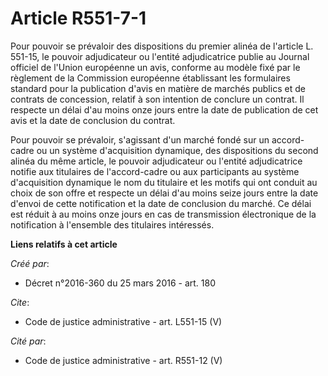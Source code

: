 # Article R551-7-1

Pour pouvoir se prévaloir des dispositions du premier alinéa de l'article L. 551-15, le pouvoir adjudicateur ou l'entité
adjudicatrice publie au Journal officiel de l'Union européenne un avis, conforme au modèle fixé par le règlement de la
Commission européenne établissant les formulaires standard pour la publication d'avis en matière de marchés publics et de
contrats de concession, relatif à son intention de conclure un contrat. Il respecte un délai d'au moins onze jours entre la
date de publication de cet avis et la date de conclusion du contrat.

Pour pouvoir se prévaloir, s'agissant d'un marché fondé sur un accord-cadre ou un système d'acquisition dynamique, des
dispositions du second alinéa du même article, le pouvoir adjudicateur ou l'entité adjudicatrice notifie aux titulaires de
l'accord-cadre ou aux participants au système d'acquisition dynamique le nom du titulaire et les motifs qui ont conduit au
choix de son offre et respecte un délai d'au moins seize jours entre la date d'envoi de cette notification et la date de
conclusion du marché. Ce délai est réduit à au moins onze jours en cas de transmission électronique de la notification à
l'ensemble des titulaires intéressés.

**Liens relatifs à cet article**

_Créé par_:

  - Décret n°2016-360 du 25 mars 2016 - art. 180

_Cite_:

  - Code de justice administrative - art. L551-15 (V)

_Cité par_:

  - Code de justice administrative - art. R551-12 (V)
